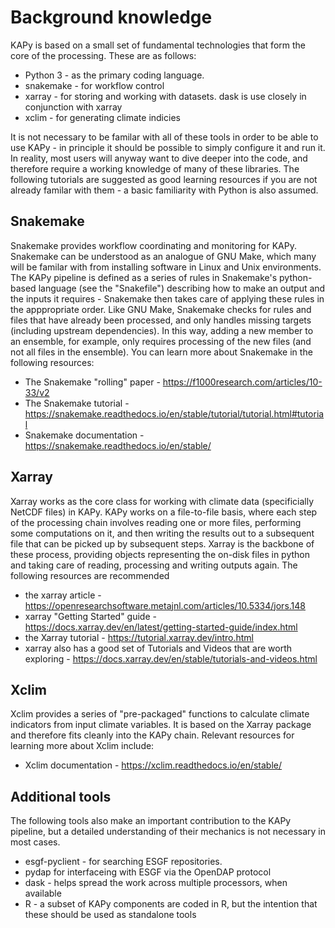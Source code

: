 # Background knowledge

KAPy is based on a small set of fundamental technologies that form the core of the processing. These are as follows:

* Python 3 - as the primary coding language. 
* snakemake - for workflow control
* xarray - for storing and working with datasets. dask is use closely in conjunction with xarray
* xclim - for generating climate indicies

It is not necessary to be familar with all of these tools in order to be able to use KAPy - in principle it should be possible to simply configure it and run it. In reality, most users will anyway want to dive deeper into the code, and therefore require a working knowledge of many of these libraries. The following tutorials are suggested as good learning resources if you are not already familar with them - a basic familiarity with Python is also assumed.

## Snakemake

Snakemake provides workflow coordinating and monitoring for KAPy. Snakemake can be understood as an analogue of GNU Make, which many will be familar with from installing software in Linux and Unix environments.  The KAPy pipeline is defined as a series of rules in Snakemake's python-based language (see the "Snakefile") describing how to make an output and the inputs it requires - Snakemake then takes care of applying these rules in the apppropriate order. Like GNU Make, Snakemake checks for  rules and files that have already been processed, and only handles missing targets (including upstream dependencies). In this way, adding a new member to an ensemble, for example, only requires processing of the new files (and not all files in the ensemble). You can learn more about Snakemake in the following resources:

* The Snakemake "rolling" paper - https://f1000research.com/articles/10-33/v2
* The Snakemake tutorial - https://snakemake.readthedocs.io/en/stable/tutorial/tutorial.html#tutorial
* Snakemake documentation - https://snakemake.readthedocs.io/en/stable/

## Xarray

Xarray works as the core class for working with climate data (specificially NetCDF files) in KAPy. KAPy works on a file-to-file basis, where each step of the processing chain involves reading one or more files, performing some computations on it, and then writing the results out to a subsequent file that can be picked up by subsequent steps. Xarray is the backbone of these process, providing objects representing the on-disk files in python and taking care of reading, processing and writing outputs again. The following resources are recommended

* the xarray article - https://openresearchsoftware.metajnl.com/articles/10.5334/jors.148
* xarray "Getting Started" guide - https://docs.xarray.dev/en/latest/getting-started-guide/index.html
* the Xarray tutorial - https://tutorial.xarray.dev/intro.html
* xarray also has a good set of Tutorials and Videos that are worth exploring - https://docs.xarray.dev/en/stable/tutorials-and-videos.html

## Xclim

Xclim provides a series of "pre-packaged" functions to calculate climate indicators from input climate variables. It is based on the Xarray package and therefore fits cleanly into the KAPy chain. Relevant resources for learning more about Xclim include:

* Xclim documentation - https://xclim.readthedocs.io/en/stable/

## Additional tools

The following tools also make an important contribution to the KAPy pipeline, but a detailed understanding of their mechanics is not necessary in most cases. 

* esgf-pyclient - for searching ESGF repositories. 
* pydap for interfaceing with ESGF via the OpenDAP protocol
* dask - helps spread the work across multiple processors, when available
* R - a subset of KAPy components are coded in R, but the intention that these should be used as standalone tools


